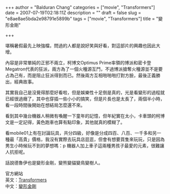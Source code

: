 +++
author = "Balduran Chang"
categories = ["movie", "Transformers"]
date = 2007-07-19T02:18:11Z
description = ""
draft = false
slug = "e8ae8ae5bda2e98791e5899b"
tags = ["movie", "Transformers"]
title = "變形金剛"

+++


堪稱暑假最先上映強檔，問過的人都是說好笑與好看，對這部片的興趣也因此大增。

內容是非常單純的正邪不兩立，柯博文Optimus Prime率領的博派和密卡登Megatron代表的狂派，兩方為了一個火種源互鬥，不過博派搶奪火種源並不是要占為己有，而是阻止狂派得到而已。然後兩方互相啪啪啪打對方臉，最後正義勝出，經典故事。

其實我自己是沒覺得那麼好看啦，但是娛樂性十足倒是真的，光是看變形的過程就已經很過癮了，其中也穿插一些小小的搞笑，但是片長也是太長了，兩個半小時，看一段時間後開始在想結局怎麼還不來。

看到其中幾台機器人稍微有喚醒一下童年的記憶，但年紀實在太小，卡車頭的柯博文是一定記得，黃色跑車也算有點印象，其他就真的模糊了。

看mobile01上有在討論玩具，共分四級，好像是分成四百、八百、一千多和另一種最「高貴」價格，我沒有實際去玩具店逛逛，但會有想要買隻來玩玩，只是因為男生小時候玩不到的夢想嗎：p 機器人加上車子這兩種男孩子最愛的元素，很難讓人抗拒呢。

話說德魯伊也是變形金剛，變熊變貓變鳥變樹人。

官方網站  
 英文：[Transformers](http://www.transformersmovie.com/ "Transformers | Transformers Movie | Official Site")  
 中文：[變形金剛](http://www.uip.com.tw/transformers/index.htm "歡迎光臨▁▃▅▇ 變形金剛 ▇▅▃▁中文官方網站")

